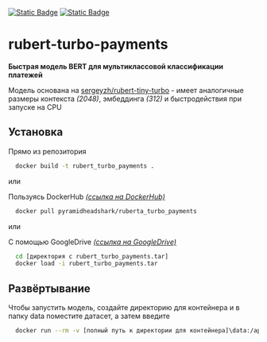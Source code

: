 [![Static Badge](https://img.shields.io/badge/model_on_hugginface-link-black?style=for-the-badge&logo=huggingface&logoColor=black&labelColor=%23FFD21E&color=azure&link=https://huggingface.co/pyramidheadshark/rubert-turbo-payments)](https://huggingface.co/pyramidheadshark/rubert-turbo-payments)
[![Static Badge](https://img.shields.io/badge/License-Apache_2.0-%238FBC8F?style=for-the-badge&logo=apache&link=https://www.apache.org/licenses/LICENSE-2.0)](https://www.apache.org/licenses/LICENSE-2.0)
# rubert-turbo-payments

**Быстрая модель BERT для мультиклассовой классификации платежей**

Модель основана на [sergeyzh/rubert-tiny-turbo](https://huggingface.co/sergeyzh/rubert-tiny-turbo) - имеет аналогичные размеры контекста *(2048)*, эмбеддинга *(312)* и быстродействия при запуске на CPU


## Установка

Прямо из репозитория

```bash
  docker build -t rubert_turbo_payments .
```

или

Пользуясь DockerHub
*[(ссылка на DockerHub)](https://hub.docker.com/repository/docker/pyramidheadshark/ruberta_turbo_payments/general)*

```bash
  docker pull pyramidheadshark/ruberta_turbo_payments
```

или

С помощью GoogleDrive
*[(ссылка на GoogleDrive)](https://drive.google.com/file/d/1BUFAa7ZMXkA29mSZ9cyHNu1gikIuKbgd/view?usp=drive_link)*

```bash
  cd [директория с rubert_turbo_payments.tar]
  docker load -i rubert_turbo_payments.tar
```
    
## Развёртывание

Чтобы запустить модель, создайте директорию для контейнера и в папку data поместите датасет, а затем введите

```bash
  docker run --rm -v [полный путь к директории для контейнера]\data:/app/data rubert_turbo_payments
```




